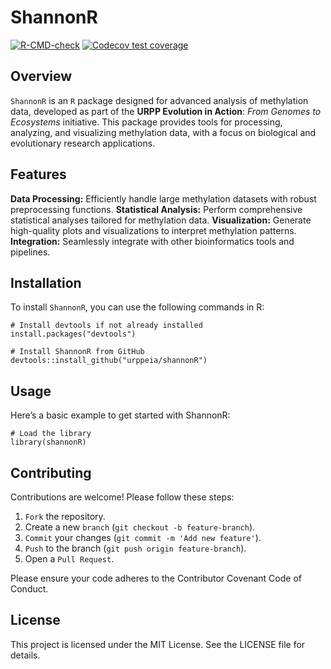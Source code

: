 # ShannonR

[![R-CMD-check](https://github.com/urppeia/shannonR/actions/workflows/R-CMD-check.yaml/badge.svg)](https://github.com/urppeia/shannonR/actions/workflows/R-CMD-check.yaml)
[![Codecov test coverage](https://codecov.io/gh/urppeia/shannonR/branch/main/graph/badge.svg)](https://codecov.io/gh/urppeia/shannonR)

## Overview
`ShannonR` is an `R` package designed for advanced analysis of 
methylation data, developed as part of the **URPP Evolution in Action**: 
_From Genomes to Ecosystems_ initiative. This package provides tools 
for processing, analyzing, and visualizing methylation data, 
with a focus on biological and evolutionary research applications.

## Features

**Data Processing:** Efficiently handle large methylation datasets with
robust preprocessing functions.
**Statistical Analysis:** Perform comprehensive statistical analyses 
tailored for methylation data.
**Visualization:** Generate high-quality plots and visualizations to 
interpret methylation patterns.
**Integration:** Seamlessly integrate with other bioinformatics tools 
and pipelines.

## Installation
To install `ShannonR`, you can use the following commands in R:

```{r}
# Install devtools if not already installed
install.packages("devtools")

# Install ShannonR from GitHub
devtools::install_github("urppeia/shannonR")
```

## Usage
Here’s a basic example to get started with ShannonR:

```{r}
# Load the library
library(shannonR)
```

## Contributing
Contributions are welcome! Please follow these steps:

1. `Fork` the repository.
2. Create a new `branch` (`git checkout -b feature-branch`).
3. `Commit` your changes (`git commit -m 'Add new feature'`).
4. `Push` to the branch (`git push origin feature-branch`).
5. Open a `Pull Request`.

Please ensure your code adheres to the Contributor Covenant Code of Conduct.

## License
This project is licensed under the MIT License. See the LICENSE file for details.
